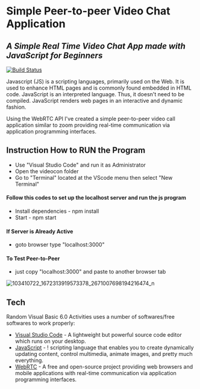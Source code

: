 # Simple Peer-to-peer Video Chat Application
## _A Simple Real Time Video Chat App made with JavaScript for Beginners_

[![Build Status](https://travis-ci.org/joemccann/dillinger.svg?branch=master)](https://github.com/acjacinto/computerized-voting-system)

Javascript (JS) is a scripting languages, primarily used on the Web. It is used to enhance HTML pages and is commonly found embedded in HTML code. JavaScript is an interpreted language. Thus, it doesn't need to be compiled. JavaScript renders web pages in an interactive and dynamic fashion.

Using the WebRTC API I've created a simple peer-to-peer video call application similar to zoom providing real-time communication via application programming interfaces.

## Instruction How to RUN the Program

- Use "Visual Studio Code" and run it as Administrator
- Open the videocon folder
- Go to "Terminal" located at the VScode menu then select "New Terminal"

#### Follow this codes to set up the localhost server and run the js program
- Install dependencies - npm install  
- Start - npm start

#### If Server is Already Active
- goto browser type "localhost:3000"

#### To Test Peer-to-Peer
- just copy "localhost:3000" and paste to another browser tab


![103410722_1672313919573378_2671007698194216474_n](https://user-images.githubusercontent.com/36821798/176360744-cd7100ca-a001-415b-b031-21187208b943.jpg)


## Tech

Random Visual Basic 6.0 Activities uses a number of softwares/free softwares to work properly:

- [Visual Studio Code](https://code.visualstudio.com/) -  A lightweight but powerful source code editor which runs on your desktop.
- [JavaScript](https://www.javascript.com/) -  ! scripting language that enables you to create dynamically updating content, control multimedia, animate images, and pretty much everything.
- [WebRTC](https://webrtc.org/) -  A free and open-source project providing web browsers and mobile applications with real-time communication via application programming interfaces.


[//]: # (These are reference links used in the body of this note and get stripped out when the markdown processor does its job. There is no need to format nicely because it shouldn't be seen. Thanks SO - http://stackoverflow.com/questions/4823468/store-comments-in-markdown-syntax)

   [git-repo-url]: <https://github.com/joemccann/dillinger.git>
   [john gruber]: <http://daringfireball.net>
   [df1]: <http://daringfireball.net/projects/markdown/>
   [markdown-it]: <https://github.com/markdown-it/markdown-it>
   [Ace Editor]: <http://ace.ajax.org>
   [node.js]: <http://nodejs.org>
   [Twitter Bootstrap]: <http://twitter.github.com/bootstrap/>
   [jQuery]: <http://jquery.com>
   [@tjholowaychuk]: <http://twitter.com/tjholowaychuk>
   [express]: <http://expressjs.com>
   [AngularJS]: <http://angularjs.org>
   [Gulp]: <http://gulpjs.com>

   [PlDb]: <https://github.com/joemccann/dillinger/tree/master/plugins/dropbox/README.md>
   [PlGh]: <https://github.com/joemccann/dillinger/tree/master/plugins/github/README.md>
   [PlGd]: <https://github.com/joemccann/dillinger/tree/master/plugins/googledrive/README.md>
   [PlOd]: <https://github.com/joemccann/dillinger/tree/master/plugins/onedrive/README.md>
   [PlMe]: <https://github.com/joemccann/dillinger/tree/master/plugins/medium/README.md>
   [PlGa]: <https://github.com/RahulHP/dillinger/blob/master/plugins/googleanalytics/README.md>
